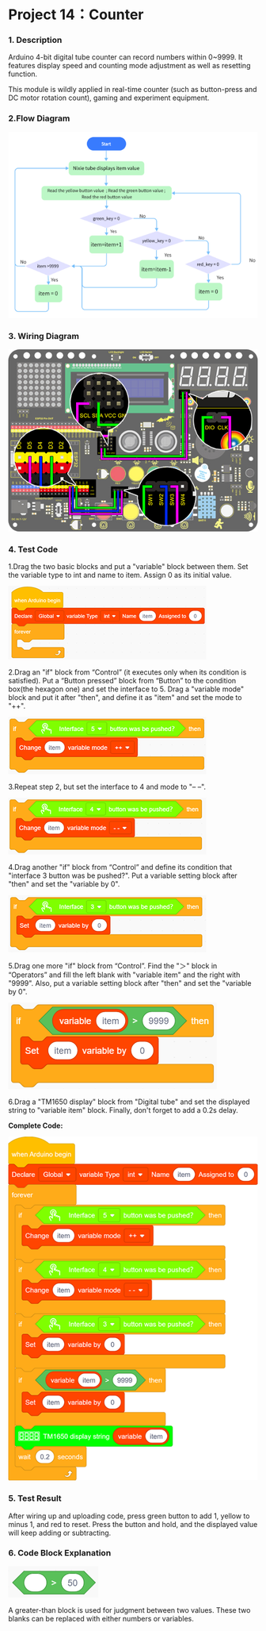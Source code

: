 # **Project 14：Counter**

### **1. Description**
Arduino 4-bit digital tube counter can record numbers within 0~9999. It features display speed and counting mode adjustment as well as resetting function. 

This module is wildly applied in real-time counter (such as button-press and DC motor rotation count), gaming and experiment equipment.

### **2.Flow Diagram**

![](./media/1679466016942-28.png)

### **3. Wiring Diagram**

![11](./media/11.jpg)

### **4. Test Code**

1.Drag the two basic blocks and put a "variable" block between them. Set the variable type to int and name to item. Assign 0 as its initial value. 

![image-20230325142143536](./media/image-20230325142143536.png)

2.Drag an "if" block from “Control” (it executes only when its condition is satisfied). Put a “Button pressed” block from “Button” to the condition box(the hexagon one) and set the interface to 5. Drag a "variable mode" block and put it after "then", and define it as "item" and set the mode to "++".

![image-20230325142757764](./media/image-20230325142757764.png)

3.Repeat step 2, but set the interface to 4 and mode to "– –".

![image-20230325142853404](./media/image-20230325142853404.png)

4.Drag another "if" block from “Control” and define its condition that "interface 3 button was be pushed?". Put a variable setting block after "then" and set the "variable by 0".

![image-20230325142950442](./media/image-20230325142950442.png)

5.Drag one more "if" block from “Control”. Find the "＞" block in “Operators” and fill the left blank with "variable item" and the right with "9999". Also, put a variable setting block after "then" and set the "variable by 0".

![image-20230325143340106](./media/image-20230325143340106.png)

6.Drag a "TM1650 display" block from "Digital tube" and set the displayed string to "variable item" block. Finally, don't forget to add a 0.2s delay. 



**Complete Code:**

![](./media/14-1679725104178-13.png)

### **5. Test Result**

After wiring up and uploading code, press green button to add 1, yellow to minus 1, and red to reset. Press the button and hold, and the displayed value will keep adding or subtracting.

### **6. Code Block Explanation**

![image-20230325144251951](./media/image-20230325144251951.png)

A greater-than block is used for judgment between two values. These two blanks can be replaced with either numbers or variables. 



